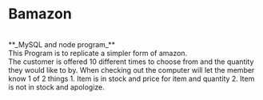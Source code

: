 # Bamazon
</br>
**_MySQL and node program_**
</br>
This Program is to replicate a simpler form of amazon.
</br>
The customer is offered 10 different times to choose from and the quantity they would like to by.
When checking out the computer will let the member know 1 of 2 things
1. Item is in stock and price for item and quantity
2. Item is not in stock and apologize.

